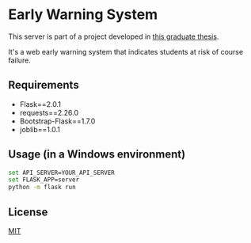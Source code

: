 # Early Warning System

This server is part of a project developed in [this graduate thesis](https://github.com/lieet/Developing-a-web-system-for-predicting-student-success-using-learning-analytics). 

It's a web early warning system that indicates students at risk of course failure.

## Requirements

* Flask==2.0.1
* requests==2.26.0
* Bootstrap-Flask==1.7.0
* joblib==1.0.1

## Usage (in a Windows environment)

```bash
set API_SERVER=YOUR_API_SERVER
set FLASK_APP=server
python -m flask run
```

## License
[MIT](https://choosealicense.com/licenses/mit/)
